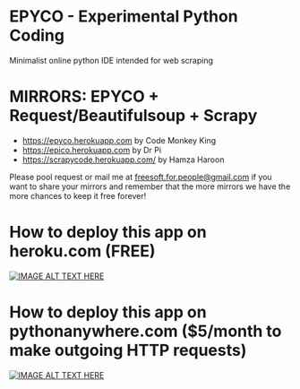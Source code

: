 # EPYCO - Experimental Python Coding
Minimalist online python IDE intended for web scraping

# MIRRORS: EPYCO + Request/Beautifulsoup + Scrapy
  - https://epyco.herokuapp.com by Code Monkey King
  - https://epico.herokuapp.com by Dr Pi
  - https://scrapycode.herokuapp.com/ by Hamza Haroon

Please pool request or mail me at freesoft.for.people@gmail.com if you want to share your mirrors and remember that the more mirrors we have the more chances to keep it free forever!

# How to deploy this app on heroku.com (FREE)
[![IMAGE ALT TEXT HERE](https://img.youtube.com/vi/ERmGWQ-j-2Y/0.jpg)](https://youtu.be/ERmGWQ-j-2Y?t=660)

# How to deploy this app on pythonanywhere.com ($5/month to make outgoing HTTP requests)
[![IMAGE ALT TEXT HERE](https://img.youtube.com/vi/dGpc6yBe6iE/0.jpg)](https://www.youtube.com/watch?v=dGpc6yBe6iE)
